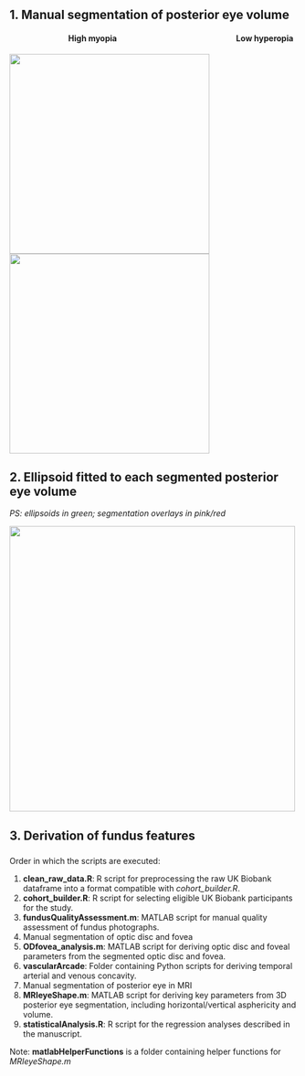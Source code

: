 

## 1. Manual segmentation of posterior eye volume

#### &nbsp;&nbsp;&nbsp;&nbsp;&nbsp;&nbsp;&nbsp;&nbsp;&nbsp;&nbsp;&nbsp;&nbsp;&nbsp;&nbsp;&nbsp;&nbsp;&nbsp;&nbsp;&nbsp;&nbsp;&nbsp;&nbsp;&nbsp;&nbsp;&nbsp;&nbsp;&nbsp;&nbsp;&nbsp;&nbsp; High myopia &nbsp;&nbsp;&nbsp;&nbsp;&nbsp;&nbsp;&nbsp;&nbsp;&nbsp;&nbsp;&nbsp;&nbsp;&nbsp;&nbsp;&nbsp;&nbsp;&nbsp;&nbsp;&nbsp;&nbsp;&nbsp;&nbsp;&nbsp;&nbsp;&nbsp;&nbsp;&nbsp;&nbsp;&nbsp;&nbsp;&nbsp;&nbsp;&nbsp;&nbsp;&nbsp;&nbsp;&nbsp;&nbsp;&nbsp;&nbsp;&nbsp;&nbsp;&nbsp;&nbsp;&nbsp;&nbsp;&nbsp;&nbsp;&nbsp;&nbsp;&nbsp;&nbsp;&nbsp;&nbsp;&nbsp;&nbsp;&nbsp;&nbsp;&nbsp;&nbsp;&nbsp; Low hyperopia

<p align="left">
  <img src="https://github.com/user-attachments/assets/5f47efbf-0d97-496b-bece-24f218766c77" width="350" />
  <img src="https://github.com/user-attachments/assets/5cc4eb50-d006-4f7f-8922-1b9755f7d968" width="350" /> 
</p>


## 2. Ellipsoid fitted to each segmented posterior eye volume
*PS: ellipsoids in green; segmentation overlays in pink/red*

<p align="left">
  <img src="https://github.com/user-attachments/assets/011ea01d-e96a-4313-bba2-099cf4bd0a19" width="500" /> 
</p>

## 3. Derivation of fundus features



###
Order in which the scripts are executed: 
1. **clean_raw_data.R**: R script for preprocessing the raw UK Biobank dataframe into a format compatible with *cohort_builder.R*.
2. **cohort_builder.R**: R script for selecting eligible UK Biobank participants for the study.
3. **fundusQualityAssessment.m**: MATLAB script for manual quality assessment of fundus photographs.
4. Manual segmentation of optic disc and fovea
5. **ODfovea_analysis.m**: MATLAB script for deriving optic disc and foveal parameters from the segmented optic disc and fovea.
6. **vascularArcade**: Folder containing Python scripts for deriving temporal arterial and venous concavity.
7. Manual segmentation of posterior eye in MRI
8. **MRIeyeShape.m**: MATLAB script for deriving key parameters from 3D posterior eye segmentation, including horizontal/vertical asphericity and volume.
9. **statisticalAnalysis.R**: R script for the regression analyses described in the manuscript.

Note: **matlabHelperFunctions** is a folder containing helper functions for *MRIeyeShape.m* 


